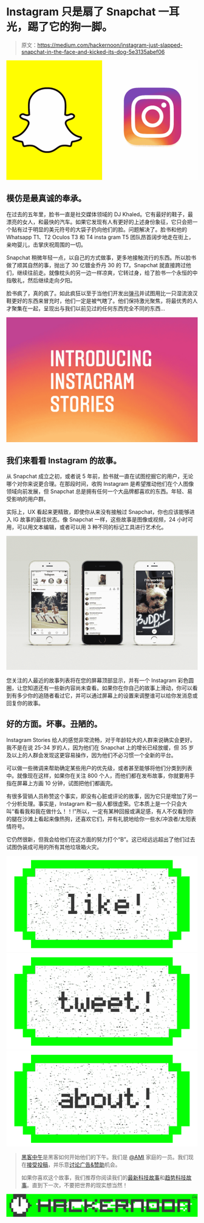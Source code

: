 # Instagram 只是扇了 Snapchat 一耳光，踢了它的狗一脚。

> 原文：<https://medium.com/hackernoon/instagram-just-slapped-snapchat-in-the-face-and-kicked-its-dog-5e3135abef06>

![](img/20da0221388989467c55515e0797501c.png)

## 模仿是最真诚的奉承。

在过去的五年里，脸书一直是社交媒体领域的 DJ Khaled。它有最好的鞋子，最漂亮的女人，和最快的汽车。如果它发现有人有更好的上述身份象征，它只会把一个贴有过于明显的美元符号的大袋子扔向他们的脸。问题解决了。脸书和他的 Whatsapp T1、T2 Oculos T3 和 T4 insta gram T5 团队昂首阔步地走在街上，亲吻婴儿，击掌庆祝周围的一切。

Snapchat 稍微年轻一点，以自己的方式做事，更多地接触流行的东西。所以脸书做了顺其自然的事，抛出了 30 亿镀金乔丹 30 的 T7。Snapchat 就直接跨过他们，继续往前走。就像枕头的另一边一样凉爽，它转过身，给了脸书一个永恒的中指敬礼，然后继续走向夕阳。

脸书疯了，真的疯了。如此疯狂以至于当他们开发出[弹弓](https://www.facebook.com/slingshot)并试图用比一只湿流浪汉鞋更好的东西来冒充时，他们一定是被气瞎了。他们保持激光聚焦，将最优秀的人才聚集在一起，呈现出与我们以前见过的任何东西完全不同的东西…

![](img/7a8183933b95427522625a670b42bb79.png)

## 我们来看看 Instagram 的故事。

从 Snapchat 成立之初，或者说 5 年前，脸书就一直在试图挖掘它的用户，无论哪个对你来说更合理。在那段时间，收购 Instagram 是希望推动他们在个人图像领域向前发展，但 Snapchat 总是拥有任何一个大品牌都喜欢的东西。年轻、易受影响的用户群。

实际上，UX 看起来更精致，即使你从来没有接触过 Snapchat，你也应该能够进入 IG 故事的最佳状态。像 Snapchat 一样，这些故事是图像或视频，24 小时可用，可以用文本编辑，或者可以用 3 种不同的标记工具进行艺术化。

![](img/9ebab97ae22186a810e87bf7e8d7304c.png)

您关注的人最近的故事列表将在您的屏幕顶部显示，并有一个 Instagram 彩色圆圈，让您知道还有一些新内容尚未查看。如果你在你自己的故事上滑动，你可以看到有多少你的追随者看过它，并可以通过屏幕上的设置来调整谁可以给你发消息或回复你的故事。

## 好的方面。坏事。丑陋的。

Instagram Stories 给人的感觉非常流畅，对于年龄较大的人群来说确实会更好。我不是在说 25-34 岁的人，因为他们在 Snapchat 上的增长已经放缓，但 35 岁及以上的人群会发现这更容易操作，因为他们不必习惯一个全新的平台。

可以做一些微调来帮助确定某些用户的优先级，或者甚至能够将他们分类到列表中。就像现在这样，如果你在关注 800 个人，而他们都在发布故事，你就要用手指在屏幕上方画 10 分钟，试图把他们都画完。

有很多营销人员称赞这个事实，即没有心脏或评论的故事，因为它只是增加了另一个分析处理。事实是，Instagram 和一般人都很虚荣。它本质上是一个只会大叫“看看我和我在做什么！！!"所以，一定有某种回报或满足感，有人不仅看到你的腿在沙滩上看起来像热狗，还喜欢它们，并有礼貌地给你一些水/冲浪者/太阳表情符号。

它仍然很新，但我会给他们在这方面的努力打个“B”。这已经远远超出了他们过去试图伪装成可用的所有其他垃圾箱火灾。

[![](img/50ef4044ecd4e250b5d50f368b775d38.png)](http://bit.ly/HackernoonFB)[![](img/979d9a46439d5aebbdcdca574e21dc81.png)](https://goo.gl/k7XYbx)[![](img/2930ba6bd2c12218fdbbf7e02c8746ff.png)](https://goo.gl/4ofytp)

> [黑客中午](http://bit.ly/Hackernoon)是黑客如何开始他们的下午。我们是 [@AMI](http://bit.ly/atAMIatAMI) 家庭的一员。我们现在[接受投稿](http://bit.ly/hackernoonsubmission)，并乐意[讨论广告&赞助](mailto:partners@amipublications.com)机会。
> 
> 如果你喜欢这个故事，我们推荐你阅读我们的[最新科技故事](http://bit.ly/hackernoonlatestt)和[趋势科技故事](https://hackernoon.com/trending)。直到下一次，不要把世界的现实想当然！

[![](img/be0ca55ba73a573dce11effb2ee80d56.png)](https://goo.gl/Ahtev1)